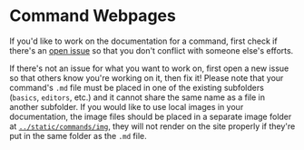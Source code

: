 Command Webpages
================

If you'd like to work on the documentation for a command, first check if
there's an [open issue](https://github.com/c4cs/c4cs.github.io/issues) so that
you don't conflict with someone else's efforts.

If there's not an issue for what you want to work on, first open a new issue so
that others know you're working on it, then fix it! Please note that your command's
`.md` file must be placed in one of the existing subfolders (`basics`, `editors`, etc.)
and it cannot share the same name as a file in another subfolder. If you would like
to use local images in your documentation, the image files should be placed in a
separate image folder at [`../static/commands/img`](../static/commands/img), they
will not render on the site properly if they're put in the same folder as the `.md`
file.
